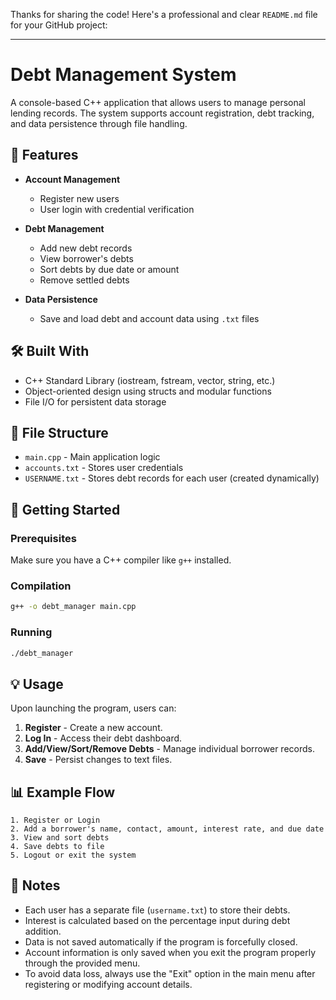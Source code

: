 Thanks for sharing the code! Here's a professional and clear `README.md` file for your GitHub project:

---

# Debt Management System

A console-based C++ application that allows users to manage personal lending records. The system supports account registration, debt tracking, and data persistence through file handling.

## 📌 Features

* **Account Management**

  * Register new users
  * User login with credential verification
* **Debt Management**

  * Add new debt records
  * View borrower's debts
  * Sort debts by due date or amount
  * Remove settled debts
* **Data Persistence**

  * Save and load debt and account data using `.txt` files

## 🛠️ Built With

* C++ Standard Library (iostream, fstream, vector, string, etc.)
* Object-oriented design using structs and modular functions
* File I/O for persistent data storage

## 📂 File Structure

* `main.cpp` - Main application logic
* `accounts.txt` - Stores user credentials
* `USERNAME.txt` - Stores debt records for each user (created dynamically)

## 🚀 Getting Started

### Prerequisites

Make sure you have a C++ compiler like `g++` installed.

### Compilation

```bash
g++ -o debt_manager main.cpp
```

### Running

```bash
./debt_manager
```

## 💡 Usage

Upon launching the program, users can:

1. **Register** - Create a new account.
2. **Log In** - Access their debt dashboard.
3. **Add/View/Sort/Remove Debts** - Manage individual borrower records.
4. **Save** - Persist changes to text files.

## 📊 Example Flow

```text
1. Register or Login
2. Add a borrower's name, contact, amount, interest rate, and due date
3. View and sort debts
4. Save debts to file
5. Logout or exit the system
```

## 📌 Notes

* Each user has a separate file (`username.txt`) to store their debts.
* Interest is calculated based on the percentage input during debt addition.
* Data is not saved automatically if the program is forcefully closed.
* Account information is only saved when you exit the program properly through the provided menu.
* To avoid data loss, always use the "Exit" option in the main menu after registering or modifying account details.
